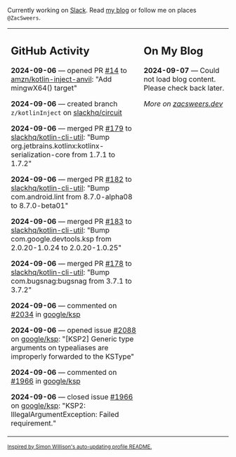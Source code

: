 Currently working on [Slack](https://slack.com/). Read [my blog](https://zacsweers.dev/) or follow me on places `@ZacSweers`.

<table><tr><td valign="top" width="60%">

## GitHub Activity
<!-- githubActivity starts -->
**2024-09-06** — opened PR [#14](https://github.com/amzn/kotlin-inject-anvil/pull/14) to [amzn/kotlin-inject-anvil](https://github.com/amzn/kotlin-inject-anvil): "Add mingwX64() target"

**2024-09-06** — created branch `z/kotlinInject` on [slackhq/circuit](https://github.com/slackhq/circuit)

**2024-09-06** — merged PR [#179](https://github.com/slackhq/kotlin-cli-util/pull/179) to [slackhq/kotlin-cli-util](https://github.com/slackhq/kotlin-cli-util): "Bump org.jetbrains.kotlinx:kotlinx-serialization-core from 1.7.1 to 1.7.2"

**2024-09-06** — merged PR [#182](https://github.com/slackhq/kotlin-cli-util/pull/182) to [slackhq/kotlin-cli-util](https://github.com/slackhq/kotlin-cli-util): "Bump com.android.lint from 8.7.0-alpha08 to 8.7.0-beta01"

**2024-09-06** — merged PR [#183](https://github.com/slackhq/kotlin-cli-util/pull/183) to [slackhq/kotlin-cli-util](https://github.com/slackhq/kotlin-cli-util): "Bump com.google.devtools.ksp from 2.0.20-1.0.24 to 2.0.20-1.0.25"

**2024-09-06** — merged PR [#178](https://github.com/slackhq/kotlin-cli-util/pull/178) to [slackhq/kotlin-cli-util](https://github.com/slackhq/kotlin-cli-util): "Bump com.bugsnag:bugsnag from 3.7.1 to 3.7.2"

**2024-09-06** — commented on [#2034](https://github.com/google/ksp/pull/2034#issuecomment-2334748588) in [google/ksp](https://github.com/google/ksp)

**2024-09-06** — opened issue [#2088](https://github.com/google/ksp/issues/2088) on [google/ksp](https://github.com/google/ksp): "[KSP2] Generic type arguments on typealiases are improperly forwarded to the KSType"

**2024-09-06** — commented on [#1966](https://github.com/google/ksp/issues/1966#issuecomment-2334628050) in [google/ksp](https://github.com/google/ksp)

**2024-09-06** — closed issue [#1966](https://github.com/google/ksp/issues/1966) on [google/ksp](https://github.com/google/ksp): "KSP2: IllegalArgumentException: Failed requirement."
<!-- githubActivity ends -->
</td><td valign="top" width="40%">

## On My Blog
<!-- blog starts -->
**2024-09-07** — Could not load blog content. Please check back later.
<!-- blog ends -->
_More on [zacsweers.dev](https://zacsweers.dev/)_
</td></tr></table>

<sub><a href="https://simonwillison.net/2020/Jul/10/self-updating-profile-readme/">Inspired by Simon Willison's auto-updating profile README.</a></sub>